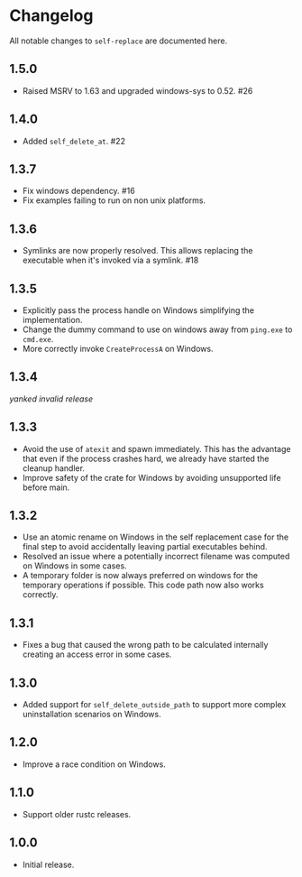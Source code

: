 # Changelog

All notable changes to `self-replace` are documented here.

## 1.5.0

- Raised MSRV to 1.63 and upgraded windows-sys to 0.52.  #26

## 1.4.0

- Added `self_delete_at`.  #22

## 1.3.7

- Fix windows dependency.  #16
- Fix examples failing to run on non unix platforms.

## 1.3.6

- Symlinks are now properly resolved.  This allows replacing the executable
  when it's invoked via a symlink.  #18

## 1.3.5

- Explicitly pass the process handle on Windows simplifying the implementation.
- Change the dummy command to use on windows away from `ping.exe` to `cmd.exe`.
- More correctly invoke `CreateProcessA` on Windows.

## 1.3.4

_yanked invalid release_

## 1.3.3

- Avoid the use of `atexit` and spawn immediately.  This has the advantage
  that even if the process crashes hard, we already have started the cleanup
  handler.
- Improve safety of the crate for Windows by avoiding unsupported life before main.

## 1.3.2

- Use an atomic rename on Windows in the self replacement case for the
  final step to avoid accidentally leaving partial executables behind.
- Resolved an issue where a potentially incorrect filename was computed
  on Windows in some cases.
- A temporary folder is now always preferred on windows for the temporary
  operations if possible.  This code path now also works correctly.

## 1.3.1

- Fixes a bug that caused the wrong path to be calculated internally
  creating an access error in some cases.

## 1.3.0

- Added support for `self_delete_outside_path` to support more complex
  uninstallation scenarios on Windows.

## 1.2.0

- Improve a race condition on Windows.

## 1.1.0

- Support older rustc releases.

## 1.0.0

- Initial release.
